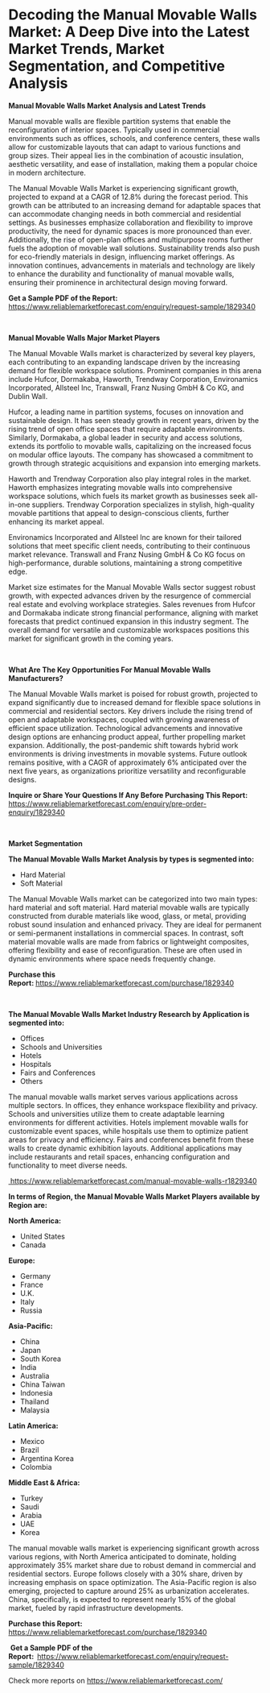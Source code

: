 <p><h1>Decoding the Manual Movable Walls Market: A Deep Dive into the Latest Market Trends, Market Segmentation, and Competitive Analysis</h1></p><p><strong>Manual Movable Walls Market Analysis and Latest Trends</strong></p>
<p><p>Manual movable walls are flexible partition systems that enable the reconfiguration of interior spaces. Typically used in commercial environments such as offices, schools, and conference centers, these walls allow for customizable layouts that can adapt to various functions and group sizes. Their appeal lies in the combination of acoustic insulation, aesthetic versatility, and ease of installation, making them a popular choice in modern architecture.</p><p>The Manual Movable Walls Market is experiencing significant growth, projected to expand at a CAGR of 12.8% during the forecast period. This growth can be attributed to an increasing demand for adaptable spaces that can accommodate changing needs in both commercial and residential settings. As businesses emphasize collaboration and flexibility to improve productivity, the need for dynamic spaces is more pronounced than ever. Additionally, the rise of open-plan offices and multipurpose rooms further fuels the adoption of movable wall solutions. Sustainability trends also push for eco-friendly materials in design, influencing market offerings. As innovation continues, advancements in materials and technology are likely to enhance the durability and functionality of manual movable walls, ensuring their prominence in architectural design moving forward.</p></p>
<p><strong>Get a Sample PDF of the Report:&nbsp;</strong> <a href="https://www.reliablemarketforecast.com/enquiry/request-sample/1829340?utm_campaign=3194&utm_medium=2&utm_source=Github&utm_content=ia&utm_term=05042025&utm_id=manual-movable-walls">https://www.reliablemarketforecast.com/enquiry/request-sample/1829340</a></p>
<p>&nbsp;</p>
<p><strong>Manual Movable Walls Major Market Players</strong></p>
<p><p>The Manual Movable Walls market is characterized by several key players, each contributing to an expanding landscape driven by the increasing demand for flexible workspace solutions. Prominent companies in this arena include Hufcor, Dormakaba, Haworth, Trendway Corporation, Environamics Incorporated, Allsteel Inc, Transwall, Franz Nusing GmbH & Co KG, and Dublin Wall.</p><p>Hufcor, a leading name in partition systems, focuses on innovation and sustainable design. It has seen steady growth in recent years, driven by the rising trend of open office spaces that require adaptable environments. Similarly, Dormakaba, a global leader in security and access solutions, extends its portfolio to movable walls, capitalizing on the increased focus on modular office layouts. The company has showcased a commitment to growth through strategic acquisitions and expansion into emerging markets.</p><p>Haworth and Trendway Corporation also play integral roles in the market. Haworth emphasizes integrating movable walls into comprehensive workspace solutions, which fuels its market growth as businesses seek all-in-one suppliers. Trendway Corporation specializes in stylish, high-quality movable partitions that appeal to design-conscious clients, further enhancing its market appeal.</p><p>Environamics Incorporated and Allsteel Inc are known for their tailored solutions that meet specific client needs, contributing to their continuous market relevance. Transwall and Franz Nusing GmbH & Co KG focus on high-performance, durable solutions, maintaining a strong competitive edge.</p><p>Market size estimates for the Manual Movable Walls sector suggest robust growth, with expected advances driven by the resurgence of commercial real estate and evolving workplace strategies. Sales revenues from Hufcor and Dormakaba indicate strong financial performance, aligning with market forecasts that predict continued expansion in this industry segment. The overall demand for versatile and customizable workspaces positions this market for significant growth in the coming years.</p></p>
<p>&nbsp;</p>
<p><strong>What Are The Key Opportunities For Manual Movable Walls Manufacturers?</strong></p>
<p><p>The Manual Movable Walls market is poised for robust growth, projected to expand significantly due to increased demand for flexible space solutions in commercial and residential sectors. Key drivers include the rising trend of open and adaptable workspaces, coupled with growing awareness of efficient space utilization. Technological advancements and innovative design options are enhancing product appeal, further propelling market expansion. Additionally, the post-pandemic shift towards hybrid work environments is driving investments in movable systems. Future outlook remains positive, with a CAGR of approximately 6% anticipated over the next five years, as organizations prioritize versatility and reconfigurable designs.</p></p>
<p><strong>Inquire or Share Your Questions If Any Before Purchasing This Report:</strong> <a href="https://www.reliablemarketforecast.com/enquiry/pre-order-enquiry/1829340?utm_campaign=3194&utm_medium=2&utm_source=Github&utm_content=ia&utm_term=05042025&utm_id=manual-movable-walls">https://www.reliablemarketforecast.com/enquiry/pre-order-enquiry/1829340</a></p>
<p>&nbsp;</p>
<p><strong>Market Segmentation</strong></p>
<p><strong>The Manual Movable Walls Market Analysis by types is segmented into:</strong></p>
<p><ul><li>Hard Material</li><li>Soft Material</li></ul></p>
<p><p>The Manual Movable Walls market can be categorized into two main types: hard material and soft material. Hard material movable walls are typically constructed from durable materials like wood, glass, or metal, providing robust sound insulation and enhanced privacy. They are ideal for permanent or semi-permanent installations in commercial spaces. In contrast, soft material movable walls are made from fabrics or lightweight composites, offering flexibility and ease of reconfiguration. These are often used in dynamic environments where space needs frequently change.</p></p>
<p><strong>Purchase this Report:&nbsp;</strong><a href="https://www.reliablemarketforecast.com/purchase/1829340?utm_campaign=3194&utm_medium=2&utm_source=Github&utm_content=ia&utm_term=05042025&utm_id=manual-movable-walls">https://www.reliablemarketforecast.com/purchase/1829340</a></p>
<p>&nbsp;</p>
<p><strong>The Manual Movable Walls Market Industry Research by Application is segmented into:</strong></p>
<p><ul><li>Offices</li><li>Schools and Universities</li><li>Hotels</li><li>Hospitals</li><li>Fairs and Conferences</li><li>Others</li></ul></p>
<p><p>The manual movable walls market serves various applications across multiple sectors. In offices, they enhance workspace flexibility and privacy. Schools and universities utilize them to create adaptable learning environments for different activities. Hotels implement movable walls for customizable event spaces, while hospitals use them to optimize patient areas for privacy and efficiency. Fairs and conferences benefit from these walls to create dynamic exhibition layouts. Additional applications may include restaurants and retail spaces, enhancing configuration and functionality to meet diverse needs.</p></p>
<p><a href="https://www.reliablemarketforecast.com/manual-movable-walls-r1829340?utm_campaign=3194&utm_medium=2&utm_source=Github&utm_content=ia&utm_term=05042025&utm_id=manual-movable-walls">&nbsp;https://www.reliablemarketforecast.com/manual-movable-walls-r1829340</a></p>
<p><strong>In terms of Region, the Manual Movable Walls Market Players available by Region are:</strong></p>
<p>
    <p> <strong> North America: </strong>
        <ul>
            <li>United States</li>
            <li>Canada</li>
        </ul>
        </p> 
    <p> <strong> Europe: </strong>
        <ul>
            <li>Germany</li>
            <li>France</li>
            <li>U.K.</li>
            <li>Italy</li>
            <li>Russia</li>
        </ul>
        </p> 
    <p> <strong> Asia-Pacific: </strong>
        <ul>
            <li>China</li>
            <li>Japan</li>
            <li>South Korea</li>
            <li>India</li>
            <li>Australia</li>
            <li>China Taiwan</li>
            <li>Indonesia</li>
            <li>Thailand</li>
            <li>Malaysia</li>
        </ul>
        </p> 
    <p> <strong> Latin America: </strong>
        <ul>
            <li>Mexico</li>
            <li>Brazil</li>
            <li>Argentina Korea</li>
            <li>Colombia</li>
        </ul>
        </p> 
    <p> <strong> Middle East & Africa: </strong>
        <ul>
            <li>Turkey</li>
            <li>Saudi</li>
            <li>Arabia</li>
            <li>UAE</li>
            <li>Korea</li>
        </ul>
    </p>
    </p>
<p><p>The manual movable walls market is experiencing significant growth across various regions, with North America anticipated to dominate, holding approximately 35% market share due to robust demand in commercial and residential sectors. Europe follows closely with a 30% share, driven by increasing emphasis on space optimization. The Asia-Pacific region is also emerging, projected to capture around 25% as urbanization accelerates. China, specifically, is expected to represent nearly 15% of the global market, fueled by rapid infrastructure developments.</p></p>
<p><strong>Purchase this Report: </strong><a href="https://www.reliablemarketforecast.com/purchase/1829340?utm_campaign=3194&utm_medium=2&utm_source=Github&utm_content=ia&utm_term=05042025&utm_id=manual-movable-walls">https://www.reliablemarketforecast.com/purchase/1829340</a></p>
<p>&nbsp;<strong>Get a Sample PDF of the Report:&nbsp;&nbsp;</strong><a href="https://www.reliablemarketforecast.com/enquiry/request-sample/1829340?utm_campaign=3194&utm_medium=2&utm_source=Github&utm_content=ia&utm_term=05042025&utm_id=manual-movable-walls">https://www.reliablemarketforecast.com/enquiry/request-sample/1829340</a></p>
<p><strong></strong></p>
<p>Check more reports on <a href="https://www.reliablemarketforecast.com/?utm_campaign=3194&utm_medium=2&utm_source=Github&utm_content=ia&utm_term=05042025&utm_id=manual-movable-walls">https://www.reliablemarketforecast.com/</a></p>